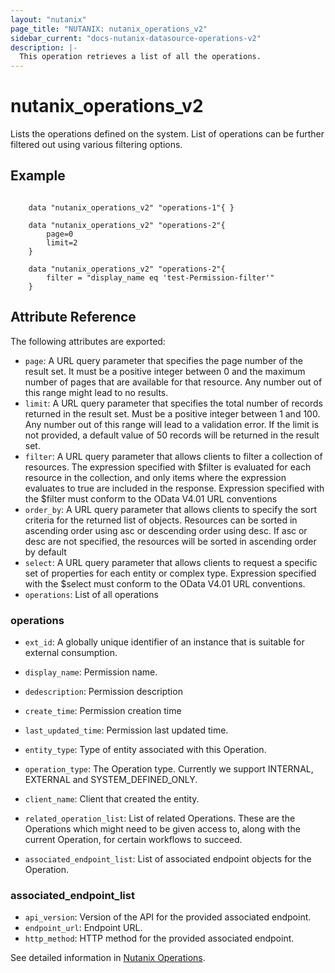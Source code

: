 ```yaml
---
layout: "nutanix"
page_title: "NUTANIX: nutanix_operations_v2"
sidebar_current: "docs-nutanix-datasource-operations-v2"
description: |-
  This operation retrieves a list of all the operations.
---
```


# nutanix_operations_v2
Lists the operations defined on the system. List of operations can be further filtered out using various filtering options.

## Example

```hcl

    data "nutanix_operations_v2" "operations-1"{ }

    data "nutanix_operations_v2" "operations-2"{
        page=0
        limit=2
    }

    data "nutanix_operations_v2" "operations-2"{
        filter = "display_name eq 'test-Permission-filter'"
    }

```

## Attribute Reference

The following attributes are exported:

* `page`: A URL query parameter that specifies the page number of the result set. It must be a positive integer between 0 and the maximum number of pages that are available for that resource. Any number out of this range might lead to no results.
* `limit`: A URL query parameter that specifies the total number of records returned in the result set. Must be a positive integer between 1 and 100. Any number out of this range will lead to a validation error. If the limit is not provided, a default value of 50 records will be returned in the result set.
* `filter`: A URL query parameter that allows clients to filter a collection of resources. The expression specified with $filter is evaluated for each resource in the collection, and only items where the expression evaluates to true are included in the response. Expression specified with the $filter must conform to the OData V4.01 URL conventions
* `order_by`: A URL query parameter that allows clients to specify the sort criteria for the returned list of objects. Resources can be sorted in ascending order using asc or descending order using desc. If asc or desc are not specified, the resources will be sorted in ascending order by default
* `select`: A URL query parameter that allows clients to request a specific set of properties for each entity or complex type. Expression specified with the $select must conform to the OData V4.01 URL conventions. 
* `operations`: List of all operations

### operations

* `ext_id`: A globally unique identifier of an instance that is suitable for external consumption.
* `display_name`: Permission name.
* `dedescription`: Permission description
* `create_time`: Permission creation time
* `last_updated_time`: Permission last updated time.

* `entity_type`: Type of entity associated with this Operation.
* `operation_type`: The Operation type. Currently we support INTERNAL, EXTERNAL and SYSTEM_DEFINED_ONLY.
* `client_name`: Client that created the entity.
* `related_operation_list`: List of related Operations. These are the Operations which might need to be given access to, along with the current Operation, for certain workflows to succeed.
* `associated_endpoint_list`: List of associated endpoint objects for the Operation.

### associated_endpoint_list
* `api_version`: Version of the API for the provided associated endpoint.
* `endpoint_url`: Endpoint URL.
* `http_method`: HTTP method for the provided associated endpoint.

See detailed information in [Nutanix Operations](https://developers.nutanix.com/api-reference?namespace=iam&version=v4.0.b1).